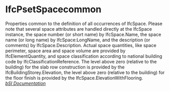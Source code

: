 IfcPsetSpacecommon
==================
Properties common to the definition of all occurrences of IfcSpace. Please
note that several space attributes are handled directly at the IfcSpace
instance, the space number (or short name) by IfcSpace.Name, the space name
(or long name) by IfcSpace:LongName, and the description (or comments) by
IfcSpace.Description. Actual space quantities, like space perimeter, space
area and space volume are provided by IfcElementQuantity, and space
classification according to national building code by
IfcClassificationReference. The level above zero (relative to the building)
for the slab row construction is provided by the IfcBuildingStorey.Elevation,
the level above zero (relative to the building) for the floor finish is
provided by the IfcSpace.ElevationWithFlooring.  
[ _bSI
Documentation_](https://standards.buildingsmart.org/IFC/DEV/IFC4_2/FINAL/HTML/schema/ifcproductextension/pset/pset_spacecommon.htm)


